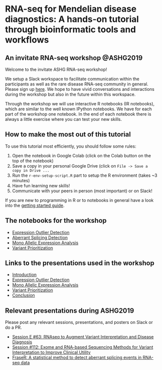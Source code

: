 RNA-seq for Mendelian disease diagnostics: A hands-on tutorial through bioinformatic tools and workflows
===
An invitate RNA-seq workshop @ASHG2019
---

Welcome to the invitate ASHG RNA-seq workshop!

We setup a Slack workspace to facilitate communication within the participants as well as the rare disease RNA-seq community in general.
Please sign up [here](https://join.slack.com/t/rnaseq4rare/shared_invite/enQtNzU1MzEyOTI4NjQ3LTMwNjM1NmZlNWY3Nzk1MjkxYTFkYjBjNjdlNTI3Y2ZkNzJjZTNmZTFiZDVhOTVhMjEwYjRiYzA4Y2QwMzhjNTA). We hope to have vivid conversations and interactions during the workshop but also in the future within this workspace.

Through the workshop we will use interactive R notebooks (IR notebooks), which are similar to the well known IPython notebooks.
We have for each part of the workshop one notebook. In the end of each notebook there is always a little exercise where you can test your new skills. 

How to make the most out of this tutorial
---

To use this tutorial most efficiently, you should follow some rules:

1. Open the notebook in Google Colab (click on the Colab button on the top of the notebook)
1. Save a copy in your personal Google Drive (click on `File -> Save a copy in Drive ...`
1. Run the `r-env-setup-script.R` part to setup the R environment (takes ~3 minutes)
1. Have fun learning new skills!
1. Communicate with your peers in person (most important) or on Slack!

If you are new to programming in R or to notebooks in general have a look into the [getting started guide](colab_notebooks/Getting_Started_with_Colab_and_R.ipynb).

## The notebooks for the workshop

* [Expression Outlier Detection](colab_notebooks/Expression_Outlier_Detection.ipynb)
* [Aberrant Splicing Detection](TODO)
* [Mono Allelic Expression Analysis](TODO)
* [Variant Prioritization](TODO)

## Links to the presentations used in the workshop

* [Introduction]()
* [Expression Outlier Detection]()
* [Mono Allelic Expression Analysis]()
* [Variant Prioritization]()
* [Conclusion]()

## Relevant presentations during ASHG2019

Please post any relevant sessions, presentations, and posters on Slack or do a PR.

* [Session E #63: RNAseq to Augment Variant Interpretation and Disease Diagnosis](https://eventpilotadmin.com/web/page.php?page=Session&project=ASHG19&id=163)
* [Session #112: Exome and RNA-based Sequencing Methods for Variant Interpretation to Improve Clinical Utility](https://eventpilotadmin.com/web/page.php?page=Session&project=ASHG19&id=212)
* [FraseR: A statistical method to detect aberrant splicing events in RNA-seq data](https://eventpilotadmin.com/web/page.php?page=IntHtml&project=ASHG19&id=1922872)

